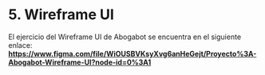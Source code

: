 # 5. Wireframe UI

El ejercicio del Wireframe UI de Abogabot se encuentra en el siguiente enlace: **https://www.figma.com/file/WiOUSBVKsyXvg6anHeGejt/Proyecto%3A-Abogabot-Wireframe-UI?node-id=0%3A1**
